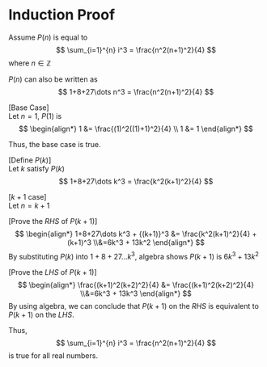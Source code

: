 # Induction Proof

Assume $P(n)$ is equal to
$$ 
\sum_{i=1}^{n} i^3 = \frac{n^2(n+1)^2}{4}
$$
where $n \in \mathbb{Z}$

$P(n)$ can also be written as
$$
1+8+27\dots n^3 =  \frac{n^2(n+1)^2}{4}
$$

[Base Case]\
Let $n=1$, $P(1)$ is
$$
\begin{align*}
1 &=  \frac{(1)^2((1)+1)^2}{4}
\\ 1 &= 1
\end{align*}
$$

Thus, the base case is true.

[Define $P(k)$]\
Let $k$ satisfy $P(k)$
$$ 
1+8+27\dots k^3 =  \frac{k^2(k+1)^2}{4}
$$

[$k+1$ case]\
Let $n = k + 1$

[Prove the $RHS$ of $P(k+1)$]
$$
\begin{align*}
1+8+27\dots k^3 + {(k+1)}^3 &= \frac{k^2(k+1)^2}{4} + (k+1)^3
\\&=6k^3 + 13k^2
\end{align*}
$$
By substituting $P(k)$ into $1+8+27\dots k^3$, algebra shows $P(k+1)$ is $6k^3 + 13k^2$

[Prove the $LHS$ of $P(k+1)$]
$$
\begin{align*}
\frac{(k+1)^2(k+2)^2}{4} &= \frac{(k+1)^2(k+2)^2}{4}
\\&=6k^3 + 13k^3
\end{align*}
$$
By using algebra, we can conclude that $P(k+1)$ on the $RHS$ is equivalent to $P(k+1)$ on the $LHS$.

Thus,
$$ 
\sum_{i=1}^{n} i^3 = \frac{n^2(n+1)^2}{4}
$$
is true for all real numbers.

